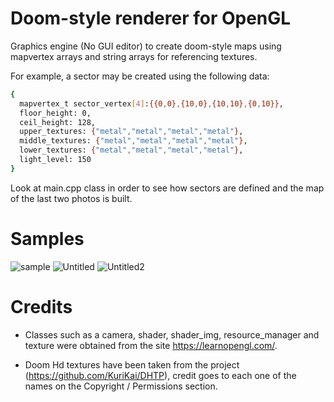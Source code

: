 #  Doom-style renderer for OpenGL

Graphics engine (No GUI editor) to create doom-style maps using mapvertex arrays and string arrays for referencing textures. 

For example, a sector may be created using the following data: 

```bash
{ 
  mapvertex_t sector_vertex[4]:{{0,0},{10,0},{10,10},{0,10}},
  floor_height: 0,
  ceil_height: 128,
  upper_textures: {"metal","metal","metal","metal"},
  middle_textures: {"metal","metal","metal","metal"},
  lower_textures: {"metal","metal","metal","metal"},
  light_level: 150
}
```

Look at main.cpp class in order to see how sectors are defined and the map of the last two photos is built.

#  Samples

![sample](https://user-images.githubusercontent.com/70469919/153095587-5014c6b5-0719-41ff-8a6a-4c7d94412e78.png)
![Untitled](https://user-images.githubusercontent.com/70469919/157699272-f09b981b-852b-4ca3-a273-be787fd6399d.png)
![Untitled2](https://user-images.githubusercontent.com/70469919/157700008-f38c4586-1f34-4652-a170-fa25ae9bffbd.png)


#  Credits

- Classes such as a camera, shader, shader_img, resource_manager and texture were obtained from the site https://learnopengl.com/. 

- Doom Hd textures have been taken from the project (https://github.com/KuriKai/DHTP), credit goes to each one of the names on the Copyright / Permissions section.
